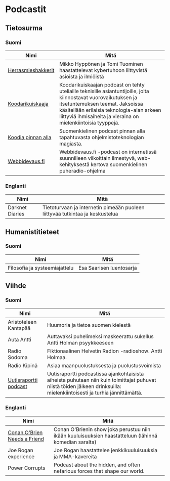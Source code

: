 # Podcastit

## Tietosurma

### Suomi

| Nimi  | Mitä |
|---|---|
| [Herrasmieshakkerit](Herrasmieshakkerit) | Mikko Hyppönen ja Tomi Tuominen haastattelevat kybertuhoon liittyvistä asioista ja ilmiöistä |
| [Koodarikuiskaaja](Koodarikuiskaaja) | Koodarikuiskaajan podcast on tehty uteliaille teknisille asiantuntijoille, joita kiinnostavat vuorovaikutuksen ja itsetuntemuksen teemat. Jaksoissa käsitellään erilaisia teknologia-alan arkeen liittyviä ihmisaiheita ja vieraina on mielenkiintoisia tyyppejä. |
| [Koodia pinnan alla](KPA) | Suomenkielinen podcast pinnan alla tapahtuvasta ohjelmistoteknologian magiasta. |
| [Webbidevaus.fi](Webbidevaus.fi) | Webbidevaus.fi -podcast on internetissä suunnilleen viikoittain ilmestyvä, web-kehityksestä kertova suomenkielinen puheradio-ohjelma |

[Herrasmieshakkerit]: https://www.f-secure.com/fi/business/podcasts/herrasmieshakkerit
[Koodarikuiskaaja]: https://koodarikuiskaaja.fi/podcast/
[KPA]: https://koodiapinnanalla.fi/
[Webbidevaus.fi]: https://webbidevaus.fi
### Englanti

| Nimi  | Mitä |
|---|---|
| Darknet Diaries  | Tietoturvaan ja internetin pimeään puoleen liittyvää tutkintaa ja keskustelua |

## Humanistitieteet

### Suomi

| Nimi  | Mitä |
|---|---|
| Filosofia ja systeemiajattelu  | Esa Saarisen luentosarja |

## Viihde

### Suomi

| Nimi  | Mitä |
|---|---|
| Aristoteleen Kantapää | Huumoria ja tietoa suomen kielestä |
| Auta Antti | Auttavaksi puhelimeksi maskeerattu sukellus Antti Holman psyykkeeseen |
| Radio Sodoma | Fiktionaalinen Helvetin Radion -radioshow. Antti Holmaa. |
| Radio Kipinä | Asiaa maanpuolustuksesta ja puolustusvoimista |
| [Uutisraportti podcast](Uutisraportti) | Uutisraportti podcastissa ajankohtaisista aiheista puhutaan niin kuin toimittajat puhuvat niistä töiden jälkeen drinksuilla: mielenkiintoisesti ja turhia jännittämättä. |

[Uutisraportti]: https://soundcloud.com/uutisraportti

### Englanti

| Nimi | Mitä |
|---|---|
| [Conan O'Brien Needs a Friend](Conan) | Conan O'Brienin show joka perustuu niin ikään kuuluisuuksien haastatteluun (lähinnä komedian saralta) |
| Joe Rogan experience | Joe Rogan haastattelee jenkkikuuluisuuksia ja MMA-kavereita |
| Power Corrupts | Podcast about the hidden, and often nefarious forces that shape our world. |

[Conan]: https://www.earwolf.com/show/conan-obrien/